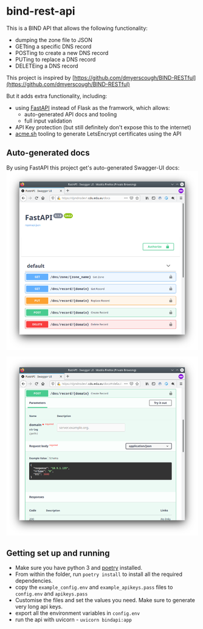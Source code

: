 # bind-rest-api

This is a BIND API that allows the following functionality:
* dumping the zone file to JSON
* GETting a specific DNS record
* POSTing to create a new DNS record
* PUTing to replace a DNS record
* DELETEing a DNS record

This project is inspired by [https://github.com/dmyerscough/BIND-RESTful](https://github.com/dmyerscough/BIND-RESTful)

But it adds extra functionality, including:
* using [FastAPI](https://fastapi.tiangolo.com/) instead of Flask as the framwork, which allows:
  * auto-generated API docs and tooling
  * full input validation
* API Key protection (but still definitely don't expose this to the internet)
* [acme.sh](https://acme.sh) tooling to generate LetsEncrypt certificates using the API

## Auto-generated docs

By using FastAPI this project get's auto-generated Swagger-UI docs:
![auto docs 1](img/bind-rest-api-01.png)

![auto docs 2](img/bind-rest-api-02.png)

## Getting set up and running

* Make sure you have python 3 and [poetry](https://python-poetry.org/) installed.
* From within the folder, run `poetry install` to install all the required dependencies.
* copy the `example_config.env` and `example_apikeys.pass` files to `config.env` and `apikeys.pass`
* Customise the files and set the values you need. Make sure to generate very long api keys.
* export all the environment variables in `config.env`
* run the api with uvicorn - `uvicorn bindapi:app`

